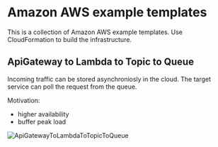 Amazon AWS example templates
============================

This is a collection of Amazon AWS example templates.
Use CloudFormation to build the infrastructure.

ApiGateway to Lambda to Topic to Queue
--------------------------------------

Incoming traffic can be stored asynchroniosly in the cloud. The target service can poll the request from the queue.

Motivation: 

* higher availability
* buffer peak load

![ApiGatewayToLambdaToTopicToQueue](http://uml.mvnsearch.org/github/trustedshops/aws-examples/blob/master/doc/uml/ApiGatewayToLambdaToTopicToQueue.puml)
